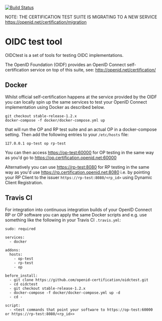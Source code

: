 [![Build Status](https://travis-ci.org/openid-certification/oidctest.svg?branch=master)](https://travis-ci.org/openid-certification/oidctest)

NOTE: THE CERTIFICATION TEST SUITE IS MIGRATING TO A NEW SERVICE https://openid.net/certification/migration

OIDC test tool
==============

OIDCtest is a set of tools for testing OIDC implementations.

The OpenID Foundation (OIDF) provides an OpenID Connect self-certification service on top of this
suite, see: http://openid.net/certification/

Docker
------
Whilst official self-certification happens at the service provided by the OIDF you can locally
spin up the same services to test your OpenID Connect implementation using Docker as described below.
````
git checkout stable-release-1.2.x
docker-compose -f docker/docker-compose.yml up
````
that will run the OP and RP test suite and an actual OP in a docker-compose setting.
Then add the following entries to your `/etc/hosts` file:
````
127.0.0.1 op-test op rp-test
````
You can then access [https://op-test:60000](https://op-test:60000) for OP testing in the same way as you'd go to https://op.certification.openid.net:60000 

Alternatively you can use [https://rp-test:8080](https://rp-test:8080) for RP testing in the same way as you'd use https://rp.certification.openid.net:8080
i.e. by pointing your RP Client to the issuer `https://rp-test:8080/<rp_id>` using Dynamic Client Registration.

Travis CI
---------
For integration into continuous integration builds of your OpenID Connect RP or OP software you can apply the same
Docker scripts and e.g. use something like the following in  your Travis CI `.travis.yml`:
````
sudo: required
  
services:
  - docker

addons:
  hosts:
    - op-test
    - rp-test
    - op

before_install:
  - git clone https://github.com/openid-certification/oidctest.git
  - cd oidctest
  - git checkout stable-release-1.2.x
  - docker-compose -f docker/docker-compose.yml up -d
  - cd -

script:
  - <test commands that point your software to https://op-test:60000 or https://rp-test:8080/<rp_id>>
````
